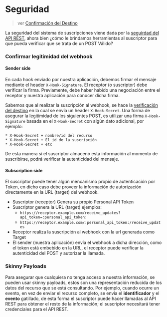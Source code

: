 # Seguridad

> ver [Confirmación del Destino](implement/subscriptions.md#verificación-del-destino)

La seguridad del sistema de suscripciones viene dada por la [seguirdad del API REST](api_security.md), ahora bien ¿cómo le brindamos herramientas al suscriptor para que pueda verificar que se trata de un POST Válido?

### Confirmar legitimidad del webhook

#### Sender side

En cada hook enviado por nuestra aplicación,  debemos firmar el mensaje mediante el header `X-Hook-Signature`. El receptor (o suscriptor) debe verificar la firma. Previamente, debe  haber habido una negociación entre el receptor y nuestra aplicación para conocer dicha firma.

Sabemos que al realizar la suscripción al webhook, se hace la [verificación del destino](implement/subscriptions.md#verificación-del-destino) en la cual se envía un header `X-Hook-Secret`. Una forma de asegurar la legitimidad de los siguientes POST, es utilizar una firma `X-Hook-Signature` basada en el `X-Hook-Secret` con algún dato adicional, por ejemplo:

	* X-Hook-Secret + nombre/id del recurso
	* X-Hook-Secret + El id de la suscripción
	* X-Hook-Secret + etc

De esta manera si el suscriptor almacenó esta información al momento de suscribirse, podrá verificar la autenticidad del mensaje.

#### Subscription side

El suscriptor puede tener algún mencanismo propio de autenticación por Token, en dicho caso debe proveer la información de autorización directamente en la URL (target) del webhook.

- Suscriptor (receptor) Genera su propio Personal API Token
- Suscriptor genera la URL (target) ejemplos:
	* `https://receptor.example.com/receive_updates?api_token=:personal_api_token:`
	* `https://receptor.example.com/:personal_api_token:/receive_updates`
- Receptor realiza la suscripción al webhook con la url generada como Target
- El sender (nuestra aplicación) envía el webhook a dicha dirección, como el token está embebido en la URL, el receptor puede verificar la autenticidad del POST y autorizar la llamada.

### Skinny Payloads

Para asegurar que cualquiera no tenga acceso a nuestra información, se pueden usar skinny payloads, estos son una representación reducida de los datos del recurso que se está consultando. Por ejemplo, cuando ocurre un evento, en vez de enviar el recurso completo, se envía el **identificador** y el **evento** gatillado, de esta forma el suscriptor puede hacer llamadas al API REST para obtener el resto de la información; el suscriptor necesitará tener credenciales para el API REST.
